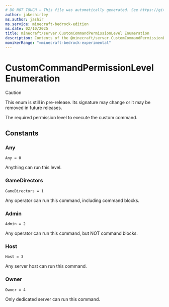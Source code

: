 ```yaml
---
# DO NOT TOUCH — This file was automatically generated. See https://github.com/mojang/minecraftapidocsgenerator to modify descriptions, examples, etc.
author: jakeshirley
ms.author: jashir
ms.service: minecraft-bedrock-edition
ms.date: 02/10/2025
title: minecraft/server.CustomCommandPermissionLevel Enumeration
description: Contents of the @minecraft/server.CustomCommandPermissionLevel enumeration.
monikerRange: "=minecraft-bedrock-experimental"
---
```

# CustomCommandPermissionLevel Enumeration

> [!CAUTION]
> This enum is still in pre-release.  Its signature may change or it may be removed in future releases.

The required permission level to execute the custom command.

## Constants
### **Any**
`Any = 0`

Anything can run this level.
### **GameDirectors**
`GameDirectors = 1`

Any operator can run this command, including command blocks.
### **Admin**
`Admin = 2`

Any operator can run this command, but NOT command blocks.
### **Host**
`Host = 3`

Any server host can run this command.
### **Owner**
`Owner = 4`

Only dedicated server can run this command.
